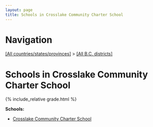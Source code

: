 ```yaml
---
layout: page
title: Schools in Crosslake Community Charter School
---
```

# Navigation

[[All countries/states/provinces]](../..) > [[All B.C. districts]](..)

# Schools in Crosslake Community Charter School

{% include_relative grade.html %}

**Schools:**

- [Crosslake Community Charter School](Crosslake_Community_Charter_School.md)
